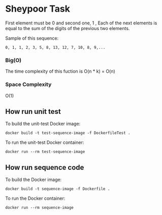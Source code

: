 # Sheypoor Task
First element must be 0 and second one, 1 , Each of the next elements is equal to the sum of the digits of the previous two elements.

Sample of this sequence:
```
0, 1, 1, 2, 3, 5, 8, 13, 12, 7, 10, 8, 9,...
```
### Big(O)
The time complexity of this fuction is O(n * k) = O(n)

### Space Complexity
O(1)

## How run unit test
To build the unit-test Docker image:
```
docker build -t test-sequence-image -f DockerfileTest .
```
To run the unit-test Docker container:
```
docker run --rm test-sequence-image
```
## How run sequence code
To build the Docker image:
```
docker build -t sequence-image -f Dockerfile .
```
To run the Docker container:
```
docker run --rm sequence-image
```